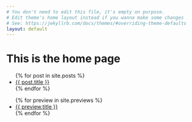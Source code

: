 ```yaml
---
# You don't need to edit this file, it's empty on purpose.
# Edit theme's home layout instead if you wanna make some changes
# See: https://jekyllrb.com/docs/themes/#overriding-theme-defaults
layout: default
---
```

<h1>This is the home page</h1>

<ul>
{% for post in site.posts %}
<li>
  <a href="{{ post.url }}">{{ post.title }}</a>
</li>
{% endfor %}
</ul>

<ul>
{% for preview in site.previews %}
<li>
  <a href="{{ preview.url }}">{{ preview.title }}</a>
</li>
{% endfor %}
</ul>
